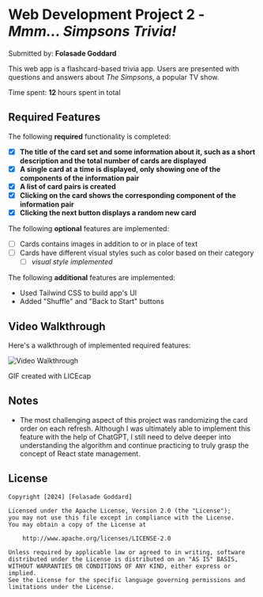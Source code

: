 # Web Development Project 2 - *Mmm... Simpsons Trivia!*

Submitted by: **Folasade Goddard**

This web app is a flashcard-based trivia app. Users are presented with questions and answers about *The Simpsons*, a popular TV show.

Time spent: **12** hours spent in total

## Required Features

The following **required** functionality is completed:

- [x] **The title of the card set and some information about it, such as a short description and the total number of cards are displayed**
- [x] **A single card at a time is displayed, only showing one of the components of the information pair**
- [x] **A list of card pairs is created**
- [x] **Clicking on the card shows the corresponding component of the information pair**
- [x] **Clicking the next button displays a random new card**

The following **optional** features are implemented:

- [ ] Cards contains images in addition to or in place of text
- [ ] Cards have different visual styles such as color based on their category
  - [ ] *visual style implemented*

The following **additional** features are implemented:

* Used Tailwind CSS to build app's UI
* Added "Shuffle" and "Back to Start" buttons

## Video Walkthrough

Here's a walkthrough of implemented required features:

<img src='https://i.imgur.com/Aqs0CV1.gif' title='Video Walkthrough' width='' alt='Video Walkthrough' />

<!-- Replace this with whatever GIF tool you used! -->
GIF created with LICEcap
<!-- Recommended tools:
[Kap](https://getkap.co/) for macOS
[ScreenToGif](https://www.screentogif.com/) for Windows
[peek](https://github.com/phw/peek) for Linux. -->

## Notes

- The most challenging aspect of this project was randomizing the card order on each refresh. Although I was ultimately able to implement this feature with the help of ChatGPT, I still need to delve deeper into understanding the algorithm and continue practicing to truly grasp the concept of React state management.

## License

    Copyright [2024] [Folasade Goddard]

    Licensed under the Apache License, Version 2.0 (the "License");
    you may not use this file except in compliance with the License.
    You may obtain a copy of the License at

        http://www.apache.org/licenses/LICENSE-2.0

    Unless required by applicable law or agreed to in writing, software
    distributed under the License is distributed on an "AS IS" BASIS,
    WITHOUT WARRANTIES OR CONDITIONS OF ANY KIND, either express or implied.
    See the License for the specific language governing permissions and
    limitations under the License.
